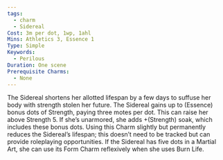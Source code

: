 ```yaml
---
tags:
  - charm
  - Sidereal
Cost: 3m per dot, 1wp, 1ahl
Mins: Athletics 3, Essence 1
Type: Simple
Keywords:
  - Perilous
Duration: One scene
Prerequisite Charms:
  - None
---
```

The Sidereal shortens her allotted lifespan by a few days to suffuse her body with strength stolen her future. The Sidereal gains up to (Essence) bonus dots of Strength, paying three motes per dot. This can raise her above Strength 5. If she’s unarmored, she adds +(Strength) soak, which includes these bonus dots. Using this Charm slightly but permanently reduces the Sidereal’s lifespan; this doesn’t need to be tracked but can provide roleplaying opportunities. If the Sidereal has five dots in a Martial Art, she can use its Form Charm reflexively when she uses Burn Life.